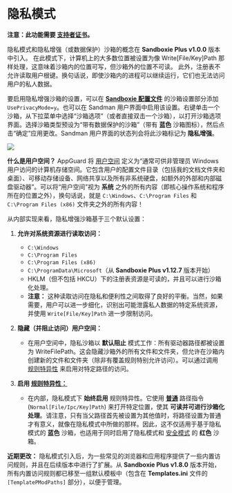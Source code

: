# 隐私模式

**注意：此功能需要 [支持者证书](https://sandboxie-plus.com/supporter-certificate/)。**

隐私模式和隐私增强（或数据保护）沙箱的概念在 **Sandboxie Plus v1.0.0** 版本中引入。
在此模式下，计算机上的大多数位置被设置为像 Write[File/Key]Path 那样处理，这意味着沙箱内的位置可写，但沙箱外的位置不可读。
此外，注册表不允许读取用户根键。换句话说，即使沙箱内的进程可以继续运行，它们也无法访问用户的私人数据。

要启用隐私增强沙箱的设置，可以在 **[Sandboxie 配置文件](/docs/Content/zh_CN/SandboxieIni.md)** 的沙箱设置部分添加 `UsePrivacyMode=y`。也可以在 Sandman 用户界面中启用该设置。右键单击一个沙箱，从下拉菜单中选择“沙箱选项”（或者直接双击一个沙箱），以打开沙箱选项界面。选择沙箱类型预设为“带有数据保护的沙箱”（带有 **蓝色** 沙箱图标），然后点击“确定”应用更改。Sandman 用户界面的状态列会将此沙箱标记为 **隐私增强**。

![](/docs/Media/Box_PrivacyMode.png)

**什么是用户空间？** AppGuard 将 [用户空间](https://malwaretips.com/threads/run-by-smartscreen-utility.65145/post-561364) 定义为“通常可供非管理员 Windows 用户访问的计算机存储空间。它包含用户的配置文件目录（包括我的文档文件夹和桌面）、可移动存储设备、网络共享以及所有非系统硬盘，如额外的外部和内部磁盘驱动器”。可以将“用户空间”视为 **系统** 之外的所有内容（即核心操作系统和程序所在的位置之外），换句话说，就是 `C:\Windows`、`C:\Program Files` 和 `C:\Program Files (x86)` 文件夹之外的所有内容！

从内部实现来看，隐私增强沙箱基于三个默认设置：

1. **允许对系统资源进行读取访问：**

    - `C:\Windows`
    - `C:\Program Files`
    - `C:\Program Files (x86)`
    - `C:\ProgramData\Microsoft`（从 **Sandboxie Plus v1.12.7** 版本开始）
    - HKLM（但不包括 HKCU）下的注册表资源是可读的，并且可以进行沙箱化处理。
    - **注意：** 这种读取访问在隐私和便利性之间取得了良好的平衡。当然，如果需要，用户可以进一步细化，识别出可能泄露私人数据的特定系统资源，并使用 `Write[File/Key]Path` 进一步限制访问。

2. **隐藏（并阻止访问）用户空间：**

    - 在用户空间中，隐私沙箱以 **默认阻止** 模式工作：所有驱动器路径都被设置为 WriteFilePath。这会隐藏沙箱外的所有文件和文件夹，但允许在沙箱内创建新的文件和文件夹（除非有覆盖规则特别允许访问）。可以通过调用 [规则特异性](./RuleSpecificity.md) 来启用对特定路径的访问。

3. **启用 [规则特异性：](./RuleSpecificity.md)**

    - 在内部，隐私模式下 **始终启用** 规则特异性。它使用 **[普通](/docs/Content/zh_CN/NormalFilePath.md)** 路径指令 (`Normal[File/Ipc/Key]Path`) 来打开特定位置，使其 **可读并可进行沙箱化处理**。请注意，只有当父路径首先被设置为其他值时，将路径设置为普通才有意义，就像在隐私模式中所做的那样。因此，这不仅适用于基于隐私模式的 **蓝色** 沙箱，也适用于同时启用了隐私模式和 [安全模式](./security-mode.md) 的 **红色** 沙箱。

**近期更改：** 隐私模式引入后，为一些常见的浏览器和应用程序提供了一些内置访问规则，并且在后续版本中进行了扩展。从 **Sandboxie Plus v1.8.0** 版本开始，所有内置访问规则都已移至一组默认模板中（包含在 **Templates.ini** 文件的 `[TemplatePModPaths]` 部分），以便于管理。

